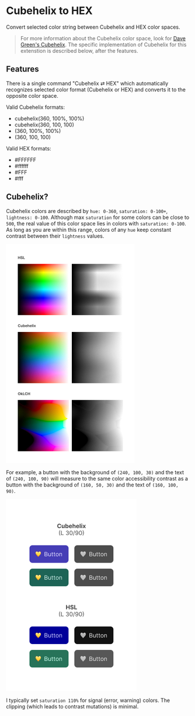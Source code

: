 # Cubehelix to HEX

Convert selected color string between Cubehelix and HEX color spaces.

> For more information about the Cubehelix color space, look for [Dave Green's Cubehelix](https://people.phy.cam.ac.uk/dag9/CUBEHELIX/#Paper). The specific implementation of Cubehelix for this extenstion is described below, after the features.

## Features

There is a single command "Cubehelix ⇄ HEX" which automatically recognizes selected color format (Cubehelix or HEX) and converts it to the opposite color space.

Valid Cubehelix formats:

- cubehelix(360, 100%, 100%)
- cubehelix(360, 100, 100)
- (360, 100%, 100%)
- (360, 100, 100)

Valid HEX formats:

- #FFFFFF
- #ffffff
- #FFF
- #fff

## Cubehelix?

Cubehelix colors are described by `hue: 0-360`, `saturation: 0-100+`, `lightness: 0-100`. Although max `saturation` for some colors can be close to `500`, the real value of this color space lies in colors with `saturation: 0-100`. As long as you are within this range, colors of any `hue` keep constant contrast between their `lightness` values.

![Color spaces](https://raw.githubusercontent.com/shushtain/cubehelix-to-hex/refs/heads/main/example1.jpg)

For example, a button with the background of `(240, 100, 30)` and the text of `(240, 100, 90)` will measure to the same color accessibility contrast as a button with the background of `(160, 50, 30)` and the text of `(160, 100, 90)`.

![Example](https://raw.githubusercontent.com/shushtain/cubehelix-to-hex/refs/heads/main/example2.jpg)

I typically set `saturation 110%` for signal (error, warning) colors. The clipping (which leads to contrast mutations) is minimal.
